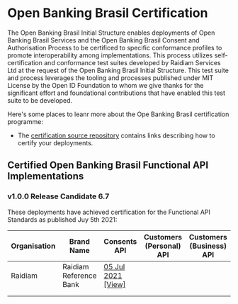 # Open Banking Brasil Certification

The Open Banking Brasil Initial Structure enables deployments of Open Banking Brasil Services and the Open Banking Brasil Consent and Authorisation Process to be certificed to specific conformance profiles to promote interoperability among implementations. This process utilizes self-certification and conformance test suites developed by Raidiam Services Ltd at the request of the Open Banking Brasil Initial Structure. This test suite and process leverages the tooling and processes published under MIT License by the Open ID Foundation to whom we give thanks for the significant effort and foundational contributions that have enabled this test suite to be developed.

Here's some places to leanr more about the Ope Banking Brasil certification programme:

* The [certification source repository](https://gitlab.com/obb1/certification) contains links describing how to certify your deployments.

## Certified Open Banking Brasil Functional API Implementations

### v1.0.0 Release Candidate 6.7

These deployments have achieved certification for the Functional API Standards as published Juy 5th 2021:

| Organisation | Brand Name             | Consents API                                                                                                                              | Customers (Personal) API | Customers (Business) API | Resources API | Registrations API | Accounts API | Credit Cards API | Credit Operations API |
|--------------|------------------------|-------------------------------------------------------------------------------------------------------------------------------------------|--------------------------|--------------------------|---------------|-------------------|--------------|------------------|-----------------------|
| Raidiam      | Raidiam Reference Bank | [05 Jul 2021](./submissions/function/accounts/1.0.0-rc6.7/raidiamxxxx.zip) [[View]](https://web.conformance.com/link/to/public/plan.html) |                          |                          |               |                   |              |                  |                       |
|              |                        |                                                                                                                                           |                          |                          |               |                   |              |                  |                       |
|              |                        |                                                                                                                                           |                          |                          |               |                   |              |                  |                       |
